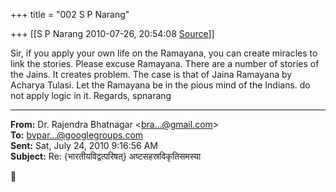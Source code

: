 +++
title = "002 S P Narang"

+++
[[S P Narang	2010-07-26, 20:54:08 [Source](https://groups.google.com/g/bvparishat/c/swp1qPcxa40)]]



  

Sir, if you apply your own life on the Ramayana, you can create miracles to link the stories. Please excuse Ramayana. There are a number of stories of the Jains. It creates problem. The case is that of Jaina Ramayana by Acharya Tulasi. Let the Ramayana be in the pious mind of the Indians. do not apply logic in it. Regards, spnarang

------------------------------------------------------------------------

**From:** Dr. Rajendra Bhatnagar \<[bra...@gmail.com]()\>  
**To:** [bvpar...@googlegroups.com]()  
**Sent:** Sat, July 24, 2010 9:16:56 AM  
**Subject:** Re: {भारतीयविद्वत्परिषत्} अष्टसहस्रविकृतिसमस्या  



